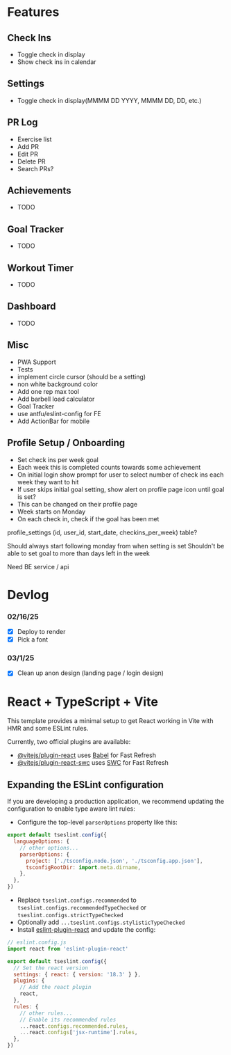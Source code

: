 # Features

## Check Ins

- Toggle check in display
- Show check ins in calendar

## Settings

- Toggle check in display(MMMM DD YYYY, MMMM DD, DD, etc.)

## PR Log

- Exercise list
- Add PR
- Edit PR
- Delete PR
- Search PRs?

## Achievements

- TODO

## Goal Tracker

- TODO

## Workout Timer

- TODO

## Dashboard

- TODO

## Misc

- PWA Support
- Tests
- implement circle cursor (should be a setting)
- non white background color
- Add one rep max tool
- Add barbell load calculator
- Goal Tracker
- use antfu/eslint-config for FE
- Add ActionBar for mobile

## Profile Setup / Onboarding

- Set check ins per week goal
- Each week this is completed counts towards some achievement
- On initial login show prompt for user to select number of check ins each week they want to hit
- If user skips initial goal setting, show alert on profile page icon until goal is set?
- This can be changed on their profile page
- Week starts on Monday
- On each check in, check if the goal has been met

profile_settings (id, user_id, start_date, checkins_per_week) table?

Should always start following monday from when setting is set
Shouldn't be able to set goal to more than days left in the week

Need BE service / api

# Devlog

### 02/16/25

- [x] Deploy to render
- [x] Pick a font

### 03/1/25

- [x] Clean up anon design (landing page / login design)

# React + TypeScript + Vite

This template provides a minimal setup to get React working in Vite with HMR and some ESLint rules.

Currently, two official plugins are available:

- [@vitejs/plugin-react](https://github.com/vitejs/vite-plugin-react/blob/main/packages/plugin-react/README.md) uses [Babel](https://babeljs.io/) for Fast Refresh
- [@vitejs/plugin-react-swc](https://github.com/vitejs/vite-plugin-react-swc) uses [SWC](https://swc.rs/) for Fast Refresh

## Expanding the ESLint configuration

If you are developing a production application, we recommend updating the configuration to enable type aware lint rules:

- Configure the top-level `parserOptions` property like this:

```js
export default tseslint.config({
  languageOptions: {
    // other options...
    parserOptions: {
      project: ['./tsconfig.node.json', './tsconfig.app.json'],
      tsconfigRootDir: import.meta.dirname,
    },
  },
})
```

- Replace `tseslint.configs.recommended` to `tseslint.configs.recommendedTypeChecked` or `tseslint.configs.strictTypeChecked`
- Optionally add `...tseslint.configs.stylisticTypeChecked`
- Install [eslint-plugin-react](https://github.com/jsx-eslint/eslint-plugin-react) and update the config:

```js
// eslint.config.js
import react from 'eslint-plugin-react'

export default tseslint.config({
  // Set the react version
  settings: { react: { version: '18.3' } },
  plugins: {
    // Add the react plugin
    react,
  },
  rules: {
    // other rules...
    // Enable its recommended rules
    ...react.configs.recommended.rules,
    ...react.configs['jsx-runtime'].rules,
  },
})
```
